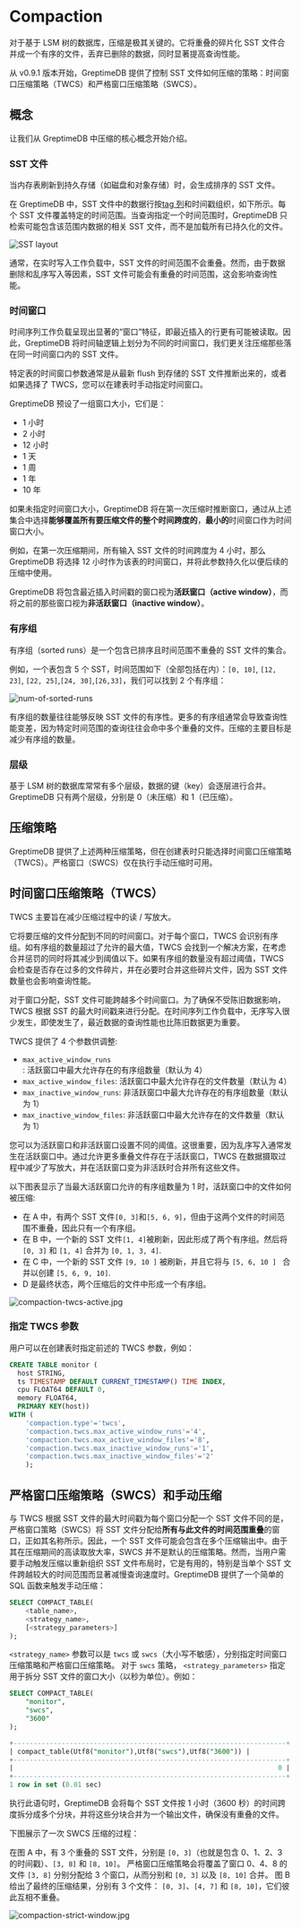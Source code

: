 # Compaction

对于基于 LSM 树的数据库，压缩是极其关键的。它将重叠的碎片化 SST 文件合并成一个有序的文件，丢弃已删除的数据，同时显著提高查询性能。

从 v0.9.1 版本开始，GreptimeDB 提供了控制 SST 文件如何压缩的策略：时间窗口压缩策略（TWCS）和严格窗口压缩策略（SWCS）。

## 概念

让我们从 GreptimeDB 中压缩的核心概念开始介绍。

### SST 文件

当内存表刷新到持久存储（如磁盘和对象存储）时，会生成排序的 SST 文件。

在 GreptimeDB 中，SST 文件中的数据行按[tag 列](/user-guide/concepts/data-model.md)和时间戳组织，如下所示。每个 SST 文件覆盖特定的时间范围。当查询指定一个时间范围时，GreptimeDB 只检索可能包含该范围内数据的相关 SST 文件，而不是加载所有已持久化的文件。

![SST layout](/compaction-sst-file-layout.jpg)

通常，在实时写入工作负载中，SST 文件的时间范围不会重叠。然而，由于数据删除和乱序写入等因素，SST 文件可能会有重叠的时间范围，这会影响查询性能。

### 时间窗口

时间序列工作负载呈现出显著的“窗口”特征，即最近插入的行更有可能被读取。因此，GreptimeDB 将时间轴逻辑上划分为不同的时间窗口，我们更关注压缩那些落在同一时间窗口内的 SST 文件。

特定表的时间窗口参数通常是从最新 flush 到存储的 SST 文件推断出来的，或者如果选择了 TWCS，您可以在建表时手动指定时间窗口。

GreptimeDB 预设了一组窗口大小，它们是：
- 1 小时
- 2 小时
- 12 小时
- 1 天
- 1 周
- 1 年
- 10 年

如果未指定时间窗口大小，GreptimeDB 将在第一次压缩时推断窗口，通过从上述集合中选择**能够覆盖所有要压缩文件的整个时间跨度的**，**最小的**时间窗口作为时间窗口大小。

例如，在第一次压缩期间，所有输入 SST 文件的时间跨度为 4 小时，那么 GreptimeDB 将选择 12 小时作为该表的时间窗口，并将此参数持久化以便后续的压缩中使用。

GreptimeDB 将包含最近插入时间戳的窗口视为**活跃窗口（active window）**，而将之前的那些窗口视为**非活跃窗口（inactive window）**。

### 有序组
有序组（sorted runs）是一个包含已排序且时间范围不重叠的 SST 文件的集合。

例如，一个表包含 5 个 SST，时间范围如下（全部包括在内）：`[0, 10]`, `[12, 23]`, `[22, 25]`,`[24, 30]`,`[26,33]`，我们可以找到 2 个有序组：

![num-of-sorted-runs](/compaction-num-sorted-runs.jpg)


有序组的数量往往能够反映 SST 文件的有序性。更多的有序组通常会导致查询性能变差，因为特定时间范围的查询往往会命中多个重叠的文件。压缩的主要目标是减少有序组的数量。

### 层级

基于 LSM 树的数据库常常有多个层级，数据的键（key）会逐层进行合并。GreptimeDB 只有两个层级，分别是 0（未压缩）和 1（已压缩）。

## 压缩策略

GreptimeDB 提供了上述两种压缩策略，但在创建表时只能选择时间窗口压缩策略（TWCS）。严格窗口（SWCS）仅在执行手动压缩时可用。

## 时间窗口压缩策略（TWCS）

TWCS 主要旨在减少压缩过程中的读 / 写放大。

它将要压缩的文件分配到不同的时间窗口。对于每个窗口，TWCS 会识别有序组。如有序组的数量超过了允许的最大值，TWCS 会找到一个解决方案，在考虑合并惩罚的同时将其减少到阈值以下。如果有序组的数量没有超过阈值，TWCS 会检查是否存在过多的文件碎片，并在必要时合并这些碎片文件，因为 SST 文件数量也会影响查询性能。

对于窗口分配，SST 文件可能跨越多个时间窗口。为了确保不受陈旧数据影响，TWCS 根据 SST 的最大时间戳来进行分配。在时间序列工作负载中，无序写入很少发生，即使发生了，最近数据的查询性能也比陈旧数据更为重要。

TWCS 提供了 4 个参数供调整:
- `max_active_window_runs`: 活跃窗口中最大允许存在的有序组数量（默认为 4）
- `max_active_window_files`: 活跃窗口中最大允许存在的文件数量（默认为 4）
- `max_inactive_window_runs`: 非活跃窗口中最大允许存在的有序组数量（默认为 1）
- `max_inactive_window_files`: 非活跃窗口中最大允许存在的文件数量（默认为 1）

您可以为活跃窗口和非活跃窗口设置不同的阈值。这很重要，因为乱序写入通常发生在活跃窗口中。通过允许更多重叠文件存在于活跃窗口，TWCS 在数据摄取过程中减少了写放大，并在活跃窗口变为非活跃时合并所有这些文件。

以下图表显示了当最大活跃窗口允许的有序组数量为 1 时，活跃窗口中的文件如何被压缩:
- 在 A 中，有两个 SST 文件`[0, 3]`和`[5, 6, 9]`，但由于这两个文件的时间范围不重叠，因此只有一个有序组。
- 在 B 中，一个新的 SST 文件`[1, 4]`被刷新，因此形成了两个有序组。然后将 `[0, 3]` 和 `[1, 4]` 合并为 `[0, 1, 3, 4]`.
- 在 C 中，一个新的 SST 文件 ` [9, 10 ] ` 被刷新，并且它将与 `[5, 6, 10 ] ` 合并以创建 `[5, 6, 9, 10]`.
- D 是最终状态，两个压缩后的文件中形成一个有序组。

![compaction-twcs-active.jpg](/compaction-twcs-active.jpg)

### 指定 TWCS 参数
用户可以在创建表时指定前述的 TWCS 参数，例如：

```sql
CREATE TABLE monitor (
  host STRING,
  ts TIMESTAMP DEFAULT CURRENT_TIMESTAMP() TIME INDEX,
  cpu FLOAT64 DEFAULT 0,
  memory FLOAT64,
  PRIMARY KEY(host))
WITH (
    'compaction.type'='twcs', 
    'compaction.twcs.max_active_window_runs'='4', 
    'compaction.twcs.max_active_window_files'='8', 
    'compaction.twcs.max_inactive_window_runs'='1',
    'compaction.twcs.max_inactive_window_files'='2'
    );
```

## 严格窗口压缩策略（SWCS）和手动压缩

与 TWCS 根据 SST 文件的最大时间戳为每个窗口分配一个 SST 文件不同的是，严格窗口策略（SWCS）将 SST 文件分配给**所有与此文件的时间范围重叠**的窗口，正如其名称所示。因此，一个 SST 文件可能会包含在多个压缩输出中。由于其在压缩期间的高读取放大率，SWCS 并不是默认的压缩策略。然而，当用户需要手动触发压缩以重新组织 SST 文件布局时，它是有用的，特别是当单个 SST 文件跨越较大的时间范围而显著减慢查询速度时。GreptimeDB 提供了一个简单的 SQL 函数来触发手动压缩：

```sql
SELECT COMPACT_TABLE(
    <table_name>, 
    <strategy_name>, 
    [<strategy_parameters>]
);
```

`<strategy_name>` 参数可以是 `twcs` 或 `swcs`（大小写不敏感），分别指定时间窗口压缩策略和严格窗口压缩策略。
对于 `swcs` 策略， `<strategy_parameters>` 指定用于拆分 SST 文件的窗口大小（以秒为单位）。例如：

```sql
SELECT COMPACT_TABLE(
    "monitor", 
    "swcs", 
    "3600"
);

+--------------------------------------------------------------------+
| compact_table(Utf8("monitor"),Utf8("swcs"),Utf8("3600")) |
+--------------------------------------------------------------------+
|                                                                  0 |
+--------------------------------------------------------------------+
1 row in set (0.01 sec)
```

执行此语句时，GreptimeDB 会将每个 SST 文件按 1 小时（3600 秒）的时间跨度拆分成多个分块，并将这些分块合并为一个输出文件，确保没有重叠的文件。

下图展示了一次 SWCS 压缩的过程：

在图 A 中，有 3 个重叠的 SST 文件，分别是 `[0, 3]`（也就是包含 0、1、2、3 的时间戳）、`[3, 8]` 和 `[8, 10]`。
严格窗口压缩策略会将覆盖了窗口 0、4、8 的文件 `[3, 8]` 分别分配给 3 个窗口，从而分别和 `[0, 3]` 以及 `[8, 10]` 合并。
图 B 给出了最终的压缩结果，分别有 3 个文件： `[0, 3]`、`[4, 7]` 和 `[8, 10]`，它们彼此互相不重叠。

![compaction-strict-window.jpg](/compaction-strict-window.jpg)